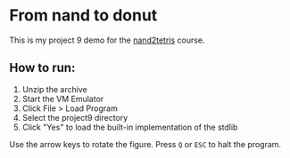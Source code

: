 # From nand to donut

This is my project 9 demo for the [nand2tetris](https://www.nand2tetris.org/)
course.

## How to run:

1. Unzip the archive
1. Start the VM Emulator
1. Click File > Load Program
1. Select the project9 directory
1. Click "Yes" to load the built-in implementation of the stdlib

Use the arrow keys to rotate the figure.
Press `Q` or `ESC` to halt the program.
